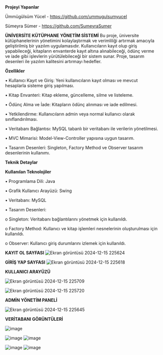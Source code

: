 **Projeyi Yapanlar**

Ümmügülsüm Yücel - https://github.com/ummugulsumyucel

Sümeyra Sümer - https://github.com/SumeyraSumer 

**ÜNİVERSİTE KÜTÜPHANE YÖNETİM SİSTEMİ**
Bu proje, üniversite kütüphanelerinin yönetimini kolaylaştırmak ve verimliliği artırmak amacıyla geliştirilmiş bir yazılım uygulamasıdır. Kullanıcıların kayıt olup giriş yapabileceği, kitapların envanterde kayıt altına alınabileceği, ödünç verme ve iade gibi işlevlerin yürütülebileceği bir sistem sunar. Proje, tasarım desenleri ile yazılım kalitesini artırmayı hedefler.

**Özellikler**

•	Kullanıcı Kayıt ve Giriş: Yeni kullanıcıların kayıt olması ve mevcut hesaplarla sisteme giriş yapılması.

•	Kitap Envanteri: Kitap ekleme, güncelleme, silme ve listeleme.

•	Ödünç Alma ve İade: Kitapların ödünç alınması ve iade edilmesi.

•	Yetkilendirme: Kullanıcıların admin veya normal kullanıcı olarak sınıflandırılması.

•	Veritabanı Bağlantısı: MySQL tabanlı bir veritabanı ile verilerin yönetilmesi.

•	MVC Mimarisi: Model-View-Controller yapısına uygun tasarım.

•	Tasarım Desenleri: Singleton, Factory Method ve Observer tasarım desenlerinin kullanımı.


**Teknik Detaylar**

**Kullanılan Teknolojiler**

•	Programlama Dili: Java

•	Grafik Kullanıcı Arayüzü: Swing

•	Veritabanı: MySQL

•	Tasarım Desenleri:

o	Singleton: Veritabanı bağlantılarını yönetmek için kullanıldı.

o	Factory Method: Kullanıcı ve kitap işlemleri nesnelerinin oluşturulması için kullanıldı.

o	Observer: Kullanıcı giriş durumlarını izlemek için kullanıldı.



**KAYIT OL SAYFASI**
 ![Ekran görüntüsü 2024-12-15 225624](https://github.com/user-attachments/assets/98dbe4bc-5792-4fee-98f4-113ea6dff274)


**GİRİŞ YAP SAYFASI**
 ![Ekran görüntüsü 2024-12-15 225618](https://github.com/user-attachments/assets/0a3a4134-7705-424c-90e3-582176c7457d)


**KULLANICI ARAYÜZÜ**
 
 ![Ekran görüntüsü 2024-12-15 225709](https://github.com/user-attachments/assets/d861a28a-8468-461d-a2fc-78ca0c3cf1d3)

![Ekran görüntüsü 2024-12-15 225720](https://github.com/user-attachments/assets/65d91021-9042-4ed7-b326-b02a90a2a185)



**ADMİN YÖNETİM PANELİ**

 
![Ekran görüntüsü 2024-12-15 225645](https://github.com/user-attachments/assets/32ab3656-703e-4334-9a17-e9fbbee9245e)


**VERİTABANI GÖRÜNTÜLERİ**

![image](https://github.com/user-attachments/assets/15dddf02-bdb1-4eef-beed-276b12744176)

![image](https://github.com/user-attachments/assets/3565a4f3-89d7-40bc-91a2-11481aeb05f0)
![image](https://github.com/user-attachments/assets/69d8ded0-6bb9-48d8-9160-9704c90497ce)

![image](https://github.com/user-attachments/assets/c04a92a6-3c34-4e7b-b89a-e3f572611139)
![image](https://github.com/user-attachments/assets/75b3460e-eb10-4cfc-98ad-1368273d66bf)

